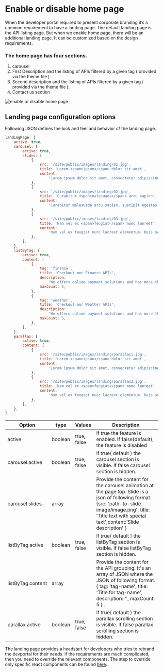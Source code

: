 # Enable or disable home page

When the developer portal required to present corporate branding it’s a common requirement to have a landing page. The default landing page is the API listing page. But when we enable home page, there will be an additional landing page. It can be customized based on the design requirements. 

### The home page has four sections.
1. carousel
2. First Description and the listing of APIs filtered by a given tag ( provided via the theme file ).
3. Second description and the listing of APIs filtered by a given tag ( provided via the theme file ).
4. Contact us section

 ![enable or disable home page](../../../../assets/img/Learn/enable-or-disable-home-page.png) 

## Landing page configuration options

Following JSON defines the look and feel and behavior of the landing page.


``` js
landingPage: {
    active: true,
    carousel: {
        active: true,
        slides: [
            {
                src: '/site/public/images/landing/01.jpg',
                title: 'Lorem <span>ipsum</span> dolor sit amet',
                content:
                    'Lorem ipsum dolor sit amet, consectetur adipiscing elit. Integer felis lacus, placerat vel condimentum in, porta a urna. Suspendisse dolor diam, vestibulum at molestie dapibus, semper eget ex. Morbi sit amet euismod tortor.',
            },
            {
                src: '/site/public/images/landing/02.jpg',
                title: 'Curabitur <span>malesuada</span> arcu sapien',
                content:
                    'Curabitur malesuada arcu sapien, suscipit egestas purus efficitur vitae. Etiam vulputate hendrerit venenatis. ',
            },
            {
                src: '/site/public/images/landing/03.jpg',
                title: 'Nam vel ex <span>feugiat</span> nunc laoreet',
                content:
                    'Nam vel ex feugiat nunc laoreet elementum. Duis sed nibh condimentum, posuere risus a, mollis diam. Vivamus ultricies, augue id pulvinar semper, mauris lorem bibendum urna, eget tincidunt quam ex ut diam.',
            },
        ],
    },
    listByTag: {
        active: true,
        content: [
            {
                tag: 'finance',
                title: 'Checkout our Finance APIs',
                description:
                    'We offers online payment solutions and has more than 123 million customers worldwide. The WSO2 Finane API makes powerful functionality available to developers by exposing various features of our platform. Functionality includes but is not limited to invoice management, transaction processing and account management.',
                maxCount: 5,
            },
            {
                tag: 'weather',
                title: 'Checkout our Weather APIs',
                description:
                    'We offers online payment solutions and has more than 123 million customers worldwide. The WSO2 Finane API makes powerful functionality available to developers by exposing various features of our platform. Functionality includes but is not limited to invoice management, transaction processing and account management.',
                maxCount: 5,
            },
        ],
    },
    parallax: {
        active: true,
        content: [
            {
                src: '/site/public/images/landing/parallax1.jpg',
                title: 'Lorem <span>ipsum</span> dolor sit amet',
                content:
                    'Lorem ipsum dolor sit amet, consectetur adipiscing elit. Integer felis lacus, placerat vel condimentum in, porta a urna. Suspendisse dolor diam, vestibulum at molestie dapibus, semper eget ex. Morbi sit amet euismod tortor.',
            },
            {
                src: '/site/public/images/landing/parallax2.jpg',
                title: 'Nam vel ex <span>feugiat</span> nunc laoreet',
                content:
                    'Nam vel ex feugiat nunc laoreet elementum. Duis sed nibh condimentum, posuere risus a, mollis diam. Vivamus ultricies, augue id pulvinar semper, mauris lorem bibendum urna, eget tincidunt quam ex ut diam.',
            },
        ],
    },
}
```

| Option | type | Values | Description |
| ------ | -- | ----------- | ----------- |
| active | boolean | true, false | If true the feature is enabled. If false(default), the feature is disabled  |
| carousel.active | boolean | true, false | If true( default ) the carousel section is visible. If false carousel section is hidden. |
| carousel.slides | array | |  Provide the content for the carousel animation at the page top. Slide is a json of following format. {src: 'path-to-slide-image/image.png', title: 'Title text with <span>special text</span>',content:'Slide description' }  |
| listByTag.active | boolean | true, false | If true( default ) the listByTag section is visible. If false listByTag section is hidden. |
listByTag.content | array | | Provide the content for the API grouping. It's an array of JSON where the JSON of following format. { tag: 'tag-name', title: 'Title for tag-name', description: '', maxCount: 5 } .|
| parallax.active | boolean | true, false | If true( default ) the parallax scrolling section is visible. If false parallax scrolling section is hidden. | 

The landing page provides a headstart for developers who tries to rebrand the devportal for their needs. If the requirements are much complicated, then you need to override the relevant components. The step to override only specific react components can be found [here](advanced-customization.md).

